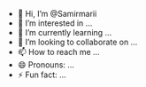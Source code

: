 - 👋 Hi, I’m @Samirmarii
- 👀 I’m interested in ...
- 🌱 I’m currently learning ...
- 💞️ I’m looking to collaborate on ...
- 📫 How to reach me ...
- 😄 Pronouns: ...
- ⚡ Fun fact: ...

<!---
Samirmarii/Samirmarii is a ✨ special ✨ repository because its `README.md` (this file) appears on your GitHub profile.
You can click the Preview link to take a look at your changes.
--->
